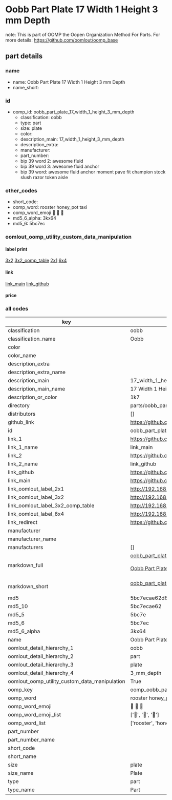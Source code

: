 # Oobb Part Plate 17 Width 1 Height 3 mm Depth  

note: This is part of OOMP the Oopen Organization Method For Parts. For more details: https://github.com/oomlout/oomp_base

##  part details
  







### name
* name: Oobb Part Plate 17 Width 1 Height 3 mm Depth
* name_short: 
### id
* oomp_id: oobb_part_plate_17_width_1_height_3_mm_depth
  * classification: oobb
  * type: part
  * size: plate
  * color: 
  * description_main: 17_width_1_height_3_mm_depth
  * description_extra: 
  * manufacturer: 
  * part_number: 
  * bip 39 word 2: awesome fluid
  * bip 39 word 3: awesome fluid anchor
  * bip 39 word: awesome fluid anchor moment pave fit champion stock slush razor token aisle

### other_codes
* short_code: 
* oomp_word: rooster honey_pot taxi
* oomp_word_emoji :rooster: :honey_pot: :taxi:
* md5_6_alpha: 3kx64
* md5_6: 5bc7ec






### oomlout_oomp_utility_custom_data_manipulation
#### label print
[3x2](http://192.168.1.245:1112/?label=oomp%203kx64)
[3x2_oomp_table](http://192.168.1.108:1112/?label=oomp%203kx64)
[2x1](http://192.168.1.242:1112/?label=oomp%203kx64)
[6x4](http://192.168.1.55:1112/?label=oomp%203kx64)    

#### link

[link_main](https://github.com/oomlout/oomlout_oomp_version_1_messy/tree/main/parts/oobb_part_plate_17_width_1_height_3_mm_depth) [link_github](https://github.com/oomlout/oomlout_oomp_version_1_messy/tree/main/parts/oobb_part_plate_17_width_1_height_3_mm_depth)                             

#### price







### all codes 
| key | value |  
| --- | --- |  
| classification | oobb |  
| classification_name | Oobb |  
| color |  |  
| color_name |  |  
| description_extra |  |  
| description_extra_name |  |  
| description_main | 17_width_1_height_3_mm_depth |  
| description_main_name | 17 Width 1 Height 3 mm Depth |  
| description_or_color | 1k7 |  
| directory | parts/oobb_part_plate_17_width_1_height_3_mm_depth |  
| distributors | [] |  
| github_link | https://github.com/oomlout/oomlout_oomp_part_src/tree/main/parts/oobb_part_plate_17_width_1_height_3_mm_depth |  
| id | oobb_part_plate_17_width_1_height_3_mm_depth |  
| link_1 | https://github.com/oomlout/oomlout_oomp_version_1_messy/tree/main/parts/oobb_part_plate_17_width_1_height_3_mm_depth |  
| link_1_name | link_main |  
| link_2 | https://github.com/oomlout/oomlout_oomp_version_1_messy/tree/main/parts/oobb_part_plate_17_width_1_height_3_mm_depth |  
| link_2_name | link_github |  
| link_github | https://github.com/oomlout/oomlout_oomp_version_1_messy/tree/main/parts/oobb_part_plate_17_width_1_height_3_mm_depth |  
| link_main | https://github.com/oomlout/oomlout_oomp_version_1_messy/tree/main/parts/oobb_part_plate_17_width_1_height_3_mm_depth |  
| link_oomlout_label_2x1 | http://192.168.1.242:1112/?label=oomp%203kx64 |  
| link_oomlout_label_3x2 | http://192.168.1.245:1112/?label=oomp%203kx64 |  
| link_oomlout_label_3x2_oomp_table | http://192.168.1.108:1112/?label=oomp%203kx64 |  
| link_oomlout_label_6x4 | http://192.168.1.55:1112/?label=oomp%203kx64 |  
| link_redirect | https://github.com/oomlout/oomlout_oomp_version_1_messy/tree/main/parts/oobb_part_plate_17_width_1_height_3_mm_depth |  
| manufacturer |  |  
| manufacturer_name |  |  
| manufacturers | [] |  
| markdown_full | [oobb_part_plate_17_width_1_height_3_mm_depth](none)<br>[](none)<br>[Oobb Part Plate 17 Width 1 Height 3 Mm Depth](none)<br><br> |  
| markdown_short | [oobb_part_plate_17_width_1_height_3_mm_depth](none)<br><br> |  
| md5 | 5bc7ecae62d604c15f50c8ee10d66884 |  
| md5_10 | 5bc7ecae62 |  
| md5_5 | 5bc7e |  
| md5_6 | 5bc7ec |  
| md5_6_alpha | 3kx64 |  
| name | Oobb Part Plate 17 Width 1 Height 3 mm Depth |  
| oomlout_detail_hierarchy_1 | oobb |  
| oomlout_detail_hierarchy_2 | part |  
| oomlout_detail_hierarchy_3 | plate |  
| oomlout_detail_hierarchy_4 | 3_mm_depth |  
| oomlout_oomp_utility_custom_data_manipulation | True |  
| oomp_key | oomp_oobb_part_plate_17_width_1_height_3_mm_depth |  
| oomp_word | rooster honey_pot taxi |  
| oomp_word_emoji | :rooster: :honey_pot: :taxi: |  
| oomp_word_emoji_list | [':rooster:', ':honey_pot:', ':taxi:'] |  
| oomp_word_list | ['rooster', 'honey_pot', 'taxi'] |  
| part_number |  |  
| part_number_name |  |  
| short_code |  |  
| short_name |  |  
| size | plate |  
| size_name | Plate |  
| type | part |  
| type_name | Part |  
